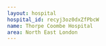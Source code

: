 ```yaml
---
layout: hospital
hospital_id: recyj3oz0dxZfPbcW
name: Thorpe Coombe Hospital
area: North East London
---
```

